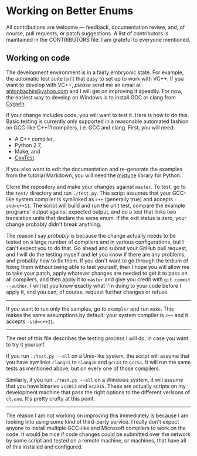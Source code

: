 # Working on Better Enums

All contributions are welcome &mdash; feedback, documentation review, and, of
course, pull requests, or patch suggestions. A list of contributors is
maintained in the CONTRIBUTORS file. I am grateful to everyone mentioned.

## Working on code

The development environment is in a fairly embryonic state. For example, the
automatic test suite isn't that easy to set up to work with VC++. If you want to
develop with VC++, *please* send me an email at
[antonbachin@yahoo.com](mailto:antonbachin@yahoo.com) and I will get on
improving it speedily. For now, the easiest way to develop on Windows is to
install GCC or clang from [Cygwin][cygwin].

If your change includes code, you will want to test it. Here is how to do this.
Basic testing is currently only supported in a reasonable automated fashion on
GCC-like C++11 compilers, i.e. GCC and clang. First, you will need:

  - A C++ compiler,
  - Python 2.7,
  - Make, and
  - [CxxTest][cxxtest].

If you also want to edit the documentation and re-generate the examples from the
tutorial Markdown, you will need the [mistune][mistune] library for Python.

Clone the repository and make your changes against `master`. To test, go to the
`test/` directory and run `./test.py`. This script assumes that your GCC-like
system compiler is symlinked as `c++` (generally true) and accepts `-std=c++11`.
The script will build and run the unit test, compare the example programs'
output against expected output, and do a test that links two translation units
that declare the same enum. If the exit status is zero, your change probably
didn't break anything.

The reason I say *probably* is because the change actually needs to be tested on
a large number of compilers and in various configurations, but I can't expect
you to do that. Go ahead and submit your GitHub pull request, and I will do the
testing myself and let you know if there are any problems, and probably how to
fix them. If you don't want to go through the tedium of fixing them without
being able to test yourself, then I hope you will allow me to take your patch,
apply whatever changes are needed to get it to pass on all compilers, and then
apply it to `master` and give you credit with `git commit --author`. I will let
you know exactly what I'm doing to your code before I apply it, and you can, of
course, request further changes or refuse.

---

If you want to run only the samples, go to `example/` and run `make`. This makes
the same assumptions by default: your system compiler is `c++` and it accepts
`-std=c++11`.

---

The rest of this file describes the testing process I will do, in case you want
to try it yourself.

If you run `./test.py --all` on a Unix-like system, the script will assume that
you have symlinks `clang33` to `clang36` and `gcc43` to `gcc51`. It will run the
same tests as mentioned above, but on every one of those compilers.

Similarly, if you run `./test.py --all` on a Windows system, it will assume that
you have binaries `vc2013` and `vc2015`. These are actually scripts on my
development machine that pass the right options to the different verisons of
`cl.exe`. It's pretty crufty at this point.

---

The reason I am not working on improving this immediately is because I am
looking into using some kind of third-party service. I really don't expect
anyone to install multiple GCC-like and Microsoft compilers to work on the code.
It would be nice if code changes could be submitted over the network by some
script and tested on a remote machine, or machines, that have all of this
installed and configured.

[cygwin]:  https://www.cygwin.com
[cxxtest]: http://cxxtest.com
[mistune]: https://github.com/lepture/mistune
